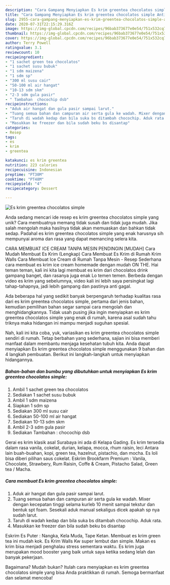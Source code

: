 ```yaml
---
description: "Cara Gampang Menyiapkan Es krim greentea chocolatos simple Anti Gagal"
title: "Cara Gampang Menyiapkan Es krim greentea chocolatos simple Anti Gagal"
slug: 2955-cara-gampang-menyiapkan-es-krim-greentea-chocolatos-simple-anti-gagal
date: 2020-07-31T22:15:29.316Z
image: https://img-global.cpcdn.com/recipes/96bab373677e0e54/751x532cq70/es-krim-greentea-chocolatos-simple-foto-resep-utama.jpg
thumbnail: https://img-global.cpcdn.com/recipes/96bab373677e0e54/751x532cq70/es-krim-greentea-chocolatos-simple-foto-resep-utama.jpg
cover: https://img-global.cpcdn.com/recipes/96bab373677e0e54/751x532cq70/es-krim-greentea-chocolatos-simple-foto-resep-utama.jpg
author: Terry Powell
ratingvalue: 3.1
reviewcount: 10
recipeingredient:
- "1 sachet green tea chocolatos"
- "1 sachet susu bubuk"
- "1 sdm maizena"
- "1 sdm sp"
- "300 ml susu cair"
- "50-100 ml air hangat"
- "10-13 sdm skm"
- "2-3 sdm gula pasir"
- " Tambahan  chocochip dsb"
recipeinstructions:
- "Aduk air hangat dan gula pasir sampai larut."
- "Tuang semua bahan dan campuran air serta gula ke wadah. Mixer dengan kecepatan tinggi selama kurleb 10 menit sampai tekstur dan bentuk spt foam. Sesekali aduk manual sekaligus dicek apakah sp nya sudah larut."
- "Taruh di wadah kedap dan bila suka bs ditambah chocochip. Aduk rata."
- "Masukkan ke freezer dan bila sudah beku bs disantap"
categories:
- Resep
tags:
- es
- krim
- greentea

katakunci: es krim greentea 
nutrition: 223 calories
recipecuisine: Indonesian
preptime: "PT30M"
cooktime: "PT48M"
recipeyield: "4"
recipecategory: Dessert

---
```



![Es krim greentea chocolatos simple](https://img-global.cpcdn.com/recipes/96bab373677e0e54/751x532cq70/es-krim-greentea-chocolatos-simple-foto-resep-utama.jpg)

Anda sedang mencari ide resep es krim greentea chocolatos simple yang unik? Cara membuatnya memang tidak susah dan tidak juga mudah. Jika salah mengolah maka hasilnya tidak akan memuaskan dan bahkan tidak sedap. Padahal es krim greentea chocolatos simple yang enak harusnya sih mempunyai aroma dan rasa yang dapat memancing selera kita.

CARA MEMBUAT ICE CREAM TANPA MESIN PENDINGIN [MUDAH] Cara Mudah Membuat Es Krim (Lengkap) Cara Membuat Es Krim di Rumah Krim Walls Cara Membuat Ice Cream di Rumah Tanpa Mesin - Resep Sederhana cara membuat es krim ice cream homemade dengan mudah ON THE. Hai teman teman, kali ini kita lagi membuat es krim dari chocolatos drink gampang banget, dan rasanya juga enak Lo temen temen. Berbeda dengan video es krim yang sebelumnya, video kali ini lebih saya persingkat lagi tahap-tahapnya, jadi lebih gampang dan pastinya anti gagal.

Ada beberapa hal yang sedikit banyak berpengaruh terhadap kualitas rasa dari es krim greentea chocolatos simple, pertama dari jenis bahan, kemudian pemilihan bahan segar sampai cara mengolah dan menghidangkannya. Tidak usah pusing jika ingin menyiapkan es krim greentea chocolatos simple yang enak di rumah, karena asal sudah tahu triknya maka hidangan ini mampu menjadi suguhan spesial.


Nah, kali ini kita coba, yuk, variasikan es krim greentea chocolatos simple sendiri di rumah. Tetap berbahan yang sederhana, sajian ini bisa memberi manfaat dalam membantu menjaga kesehatan tubuh kita. Anda dapat menyiapkan Es krim greentea chocolatos simple menggunakan 9 bahan dan 4 langkah pembuatan. Berikut ini langkah-langkah untuk menyiapkan hidangannya.

<!--inarticleads1-->

##### Bahan-bahan dan bumbu yang dibutuhkan untuk menyiapkan Es krim greentea chocolatos simple:

1. Ambil 1 sachet green tea chocolatos
1. Sediakan 1 sachet susu bubuk
1. Ambil 1 sdm maizena
1. Siapkan 1 sdm sp
1. Sediakan 300 ml susu cair
1. Sediakan 50-100 ml air hangat
1. Sediakan 10-13 sdm skm
1. Ambil 2-3 sdm gula pasir
1. Sediakan  Tambahan : chocochip dsb


Gerai es krim klasik asal Surabaya ini ada di Kelapa Gading. Es krim tersedia dalam rasa vanila, cokelat, durian, kelapa, mocca, rhum raisin, leci Antara lain buah-buahan, kopi, green tea, hazelnut, pistachio, dan mocha. Es loli bisa diberi pilihan saus cokelat. Eskrim Brookfarm Premium : Vanila, Chocolate, Strawbery, Rum Raisin, Coffe &amp; Cream, Pistacho Salad, Green tea / Macha. 

<!--inarticleads2-->

##### Cara membuat Es krim greentea chocolatos simple:

1. Aduk air hangat dan gula pasir sampai larut.
1. Tuang semua bahan dan campuran air serta gula ke wadah. Mixer dengan kecepatan tinggi selama kurleb 10 menit sampai tekstur dan bentuk spt foam. Sesekali aduk manual sekaligus dicek apakah sp nya sudah larut.
1. Taruh di wadah kedap dan bila suka bs ditambah chocochip. Aduk rata.
1. Masukkan ke freezer dan bila sudah beku bs disantap


Eskrim Es Puter : Nangka, Kela Muda, Tape Ketan. Membuat es krim green tea ini mudah kok. Es Krim Walls Kw super lembut dan simple. Makan es krim bisa menjadi penghalau stress sementara waktu. Es krim juga merupakan mood booster yang baik untuk saya ketika sedang lelah dan banyak pekerjaan. 

Bagaimana? Mudah bukan? Itulah cara menyiapkan es krim greentea chocolatos simple yang bisa Anda praktikkan di rumah. Semoga bermanfaat dan selamat mencoba!
